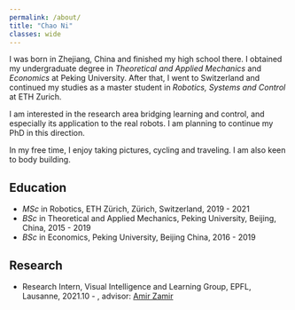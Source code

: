 ```yaml
---
permalink: /about/
title: "Chao Ni"
classes: wide
---
```


I was born in Zhejiang, China and finished my high school there. I obtained my undergraduate degree in *Theoretical and Applied Mechanics* and *Economics* at Peking University. After that, I went to Switzerland and continued my studies as a master student in *Robotics, Systems and Control* at ETH Zurich.

I am interested in the research area bridging learning and control, and especially its application to the real robots. I am planning to continue my PhD in this direction.

In my free time, I enjoy taking pictures, cycling and traveling. I am also keen to body building.

## Education
- *MSc* in Robotics, ETH Zürich, Zürich, Switzerland, 2019 - 2021
- *BSc* in Theoretical and Applied Mechanics, Peking University, Beijing, China, 2015 - 2019
- *BSc* in Economics, Peking University, Beijing China, 2016 - 2019

## Research
- Research Intern, Visual Intelligence and Learning Group, EPFL, Lausanne, 2021.10 - , advisor: [Amir Zamir](https://vilab.epfl.ch/zamir/)